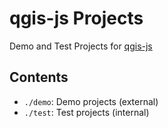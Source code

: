 # qgis-js Projects
Demo and Test Projects for [qgis-js](https://github.com/wonder-sk/qgis-js)

## Contents

- `./demo`: Demo projects (external)
- `./test`: Test projects (internal)
